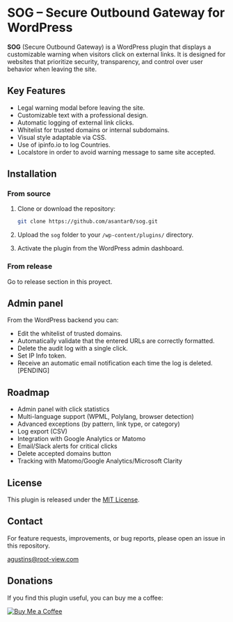 # SOG – Secure Outbound Gateway for WordPress

**SOG** (Secure Outbound Gateway) is a WordPress plugin that displays a customizable warning when visitors click on external links. It is designed for websites that prioritize security, transparency, and control over user behavior when leaving the site.


## Key Features

- Legal warning modal before leaving the site.
- Customizable text with a professional design.
- Automatic logging of external link clicks.
- Whitelist for trusted domains or internal subdomains.
- Visual style adaptable via CSS.
- Use of ipinfo.io to log Countries.
- Localstore in order to avoid warning message to same site accepted.


## Installation

### From source

1. Clone or download the repository:

   ```bash
   git clone https://github.com/asantar0/sog.git
   ```

2. Upload the `sog` folder to your `/wp-content/plugins/` directory.

3. Activate the plugin from the WordPress admin dashboard.

### From release
Go to release section in this proyect.


## Admin panel

From the WordPress backend you can:
- Edit the whitelist of trusted domains.
- Automatically validate that the entered URLs are correctly formatted.
- Delete the audit log with a single click.
- Set IP Info token.
- Receive an automatic email notification each time the log is deleted. [PENDING]


## Roadmap

- Admin panel with click statistics
- Multi-language support (WPML, Polylang, browser detection)
- Advanced exceptions (by pattern, link type, or category)
- Log export (CSV)
- Integration with Google Analytics or Matomo
- Email/Slack alerts for critical clicks
- Delete accepted domains button
- Tracking with Matomo/Google Analytics/Microsoft Clarity


## License

This plugin is released under the [MIT License](./LICENSE).


## Contact

For feature requests, improvements, or bug reports, please open an issue in this repository.

agustins@root-view.com

## Donations

If you find this plugin useful, you can buy me a coffee:

[![Buy Me a Coffee](https://img.shields.io/badge/Coffee%20for%20me-%E2%98%95-lightgrey?logo=buy-me-a-coffee)](https://coff.ee/agustins)

